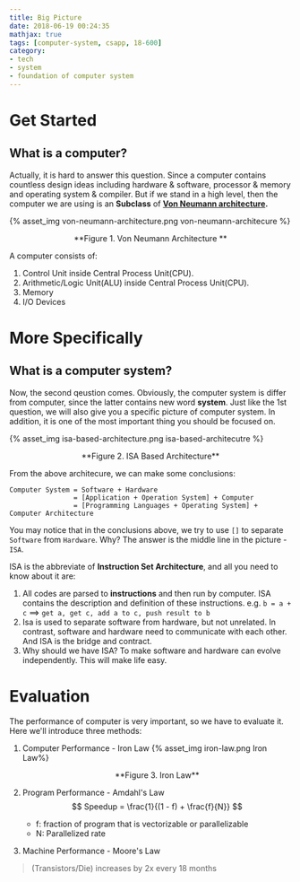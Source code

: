 ```yaml
---
title: Big Picture
date: 2018-06-19 00:24:35
mathjax: true
tags: [computer-system, csapp, 18-600]
category:
- tech
- system
- foundation of computer system
---
```


# Get Started

## What is a computer?

Actually, it is hard to answer this question. Since a computer contains countless design ideas including hardware & software, processor & memory and operating system & compiler.
But if we stand in a high level, then the computer we are using is an **Subclass** of **[Von Neumann architecture](https://en.wikipedia.org/wiki/Von_Neumann_architecture).**

   {% asset_img von-neumann-architecture.png von-neumann-architecure %}
<!-- more -->

   <center>**Figure 1. Von Neumann Architecture **</center>

A computer consists of:

1. Control Unit inside Central Process Unit(CPU).
2. Arithmetic/Logic Unit(ALU) inside Central Process Unit(CPU).
3. Memory
4. I/O Devices

# More Specifically

## What is a computer system?

Now, the second qeustion comes. Obviously, the computer system is differ from computer, since the latter contains new word **system**. Just like the 1st question, we will also give you a specific picture of computer system. In addition, it is one of the most important thing you should be focused on.

{% asset_img isa-based-architecture.png isa-based-architecutre %}
   <center>**Figure 2. ISA Based Architecture**</center>

From the above architecure, we can make some conclusions:

```text
Computer System = Software + Hardware
                = [Application + Operation System] + Computer
                = [Programming Languages + Operating System] + Computer Architecture
```

You may notice that in the conclusions above, we try to use `[]` to separate `Software` from `Hardware`. Why? The answer is the middle line in the picture - `ISA`.

ISA is the abbreviate of **Instruction Set Architecture**, and all you need to know about it are:

1. All codes are parsed to **instructions** and then run by computer. ISA contains the description and definition of these instructions.
e.g. `b = a + c` ==> `get a, get c, add a to c, push result to b`
2. Isa is used to separate software from hardware, but not unrelated. In contrast, software and hardware need to communicate with each other. And ISA is the bridge and contract.
3. Why should we have ISA? To make software and hardware can evolve independently. This will make life easy.

# Evaluation

The performance of computer is very important, so we have to evaluate it. Here we'll introduce three methods:

1. Computer Performance - Iron Law
   {% asset_img iron-law.png Iron Law%}
   <center>**Figure 3. Iron Law**</center>

2. Program Performance - Amdahl's Law
    $$ Speedup = \frac{1}{(1 - f) + \frac{f}{N}} $$
    * f: fraction of program that is vectorizable or parallelizable
    * N: Parallelized rate

3. Machine Performance - Moore's Law
> (Transistors/Die) increases by 2x every 18 months
